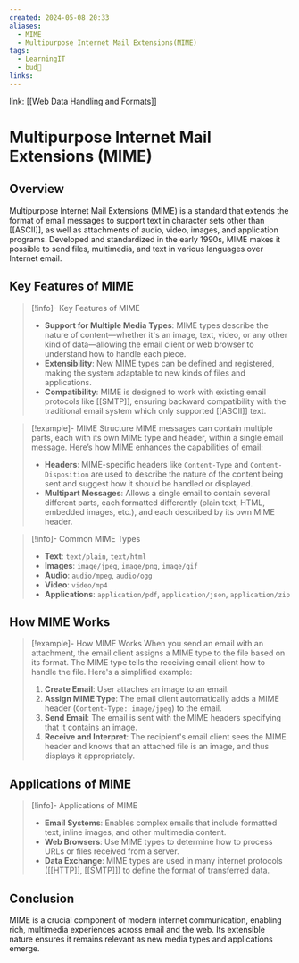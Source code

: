 ```yaml
---
created: 2024-05-08 20:33
aliases:
  - MIME
  - Multipurpose Internet Mail Extensions(MIME)
tags:
  - LearningIT
  - bud🌿
links:
---
```


link: [[Web Data Handling and Formats]]

# Multipurpose Internet Mail Extensions (MIME)

## Overview

 Multipurpose Internet Mail Extensions (MIME) is a standard that extends the format of email messages to support text in character sets other than [[ASCII]], as well as attachments of audio, video, images, and application programs. Developed and standardized in the early 1990s, MIME makes it possible to send files, multimedia, and text in various languages over Internet email.

## Key Features of MIME

> [!info]- Key Features of MIME
> - **Support for Multiple Media Types**: MIME types describe the nature of content—whether it's an image, text, video, or any other kind of data—allowing the email client or web browser to understand how to handle each piece.
> - **Extensibility**: New MIME types can be defined and registered, making the system adaptable to new kinds of files and applications.
> - **Compatibility**: MIME is designed to work with existing email protocols like [[SMTP]], ensuring backward compatibility with the traditional email system which only supported [[ASCII]] text.


> [!example]- MIME Structure
> MIME messages can contain multiple parts, each with its own MIME type and header, within a single email message. Here’s how MIME enhances the capabilities of email:
> - **Headers**: MIME-specific headers like `Content-Type` and `Content-Disposition` are used to describe the nature of the content being sent and suggest how it should be handled or displayed.
> - **Multipart Messages**: Allows a single email to contain several different parts, each formatted differently (plain text, HTML, embedded images, etc.), and each described by its own MIME header.


> [!info]- Common MIME Types
> - **Text**: `text/plain`, `text/html`
> - **Images**: `image/jpeg`, `image/png`, `image/gif`
> - **Audio**: `audio/mpeg`, `audio/ogg`
> - **Video**: `video/mp4`
> - **Applications**: `application/pdf`, `application/json`, `application/zip`

## How MIME Works

> [!example]- How MIME Works
> When you send an email with an attachment, the email client assigns a MIME type to the file based on its format. The MIME type tells the receiving email client how to handle the file. Here's a simplified example:
> 1. **Create Email**: User attaches an image to an email.
> 2. **Assign MIME Type**: The email client automatically adds a MIME header (`Content-Type: image/jpeg`) to the email.
> 3. **Send Email**: The email is sent with the MIME headers specifying that it contains an image.
> 4. **Receive and Interpret**: The recipient's email client sees the MIME header and knows that an attached file is an image, and thus displays it appropriately.

## Applications of MIME

> [!info]- Applications of MIME
> - **Email Systems**: Enables complex emails that include formatted text, inline images, and other multimedia content.
> - **Web Browsers**: Use MIME types to determine how to process URLs or files received from a server.
> - **Data Exchange**: MIME types are used in many internet protocols ([[HTTP]], [[SMTP]]) to define the format of transferred data.

## Conclusion

MIME is a crucial component of modern internet communication, enabling rich, multimedia experiences across email and the web. Its extensible nature ensures it remains relevant as new media types and applications emerge.

